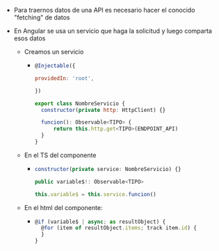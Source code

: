 - Para traernos datos de una API es necesario hacer el conocido "fetching" de datos

- En Angular se usa un servicio que haga la solicitud y luego comparta esos datos

  - Creamos un servicio

    - ```JavaScript
      @Injectable({

      providedIn: 'root',

      })

      export class NombreServicio {
        constructor(private http: HttpClient) {}

        funcion(): Observable<TIPO> {
            return this.http.get<TIPO>(ENDPOINT_API)
        }
      }
      ```

  - En el TS del componente

    - ```JavaScript
      constructor(private service: NombreServicio) {}

      public variable$!: Observable<TIPO>

      this.variable$ = this.service.funcion()
      ```

  - En el html del componente:

    - ```JavaScript
      @if (variable$ | async; as resultObject) {
        @for (item of resultObject.items; track item.id) {
        }
      }
      ```
